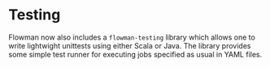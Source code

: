 # Testing

Flowman now also includes a `flowman-testing` library which allows one to write lightwight unittests using either Scala
or Java. The library provides some simple test runner for executing jobs specified as usual in YAML files. 
